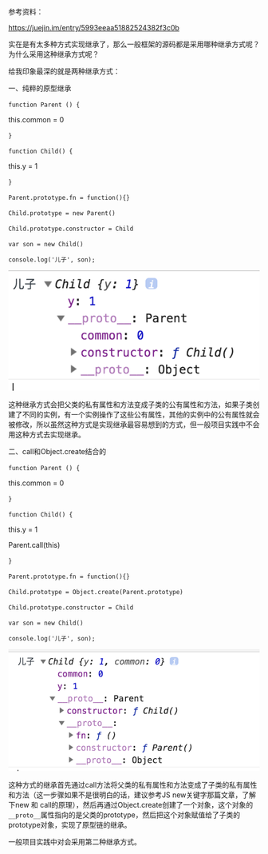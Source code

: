 参考资料： 

<https://juejin.im/entry/5993eeaa51882524382f3c0b>

实在是有太多种方式实现继承了，那么一般框架的源码都是采用哪种继承方式呢？为什么采用这种继承方式呢？ 

给我印象最深的就是两种继承方式： 

一、纯粹的原型继承 

`function Parent () {`

  this.common = 0

`}`

`function Child() {`

  this.y = 1

`}`

`Parent.prototype.fn = function(){}`

`Child.prototype = new Parent()`

`Child.prototype.constructor = Child`

`var son = new Child()`

`console.log('儿子', son);`

![first](assets/first.jpg)

这种继承方式会把父类的私有属性和方法变成子类的公有属性和方法，如果子类创建了不同的实例，有一个实例操作了这些公有属性，其他的实例中的公有属性就会被修改，所以虽然这种方式是实现继承最容易想到的方式，但一般项目实践中不会用这种方式去实现继承。

二、call和Object.create结合的

`function Parent () {`

  this.common = 0

`}`

`function Child() {`

  this.y = 1

  Parent.call(this)

`}`

`Parent.prototype.fn = function(){}`

`Child.prototype = Object.create(Parent.prototype)`

`Child.prototype.constructor = Child`

`var son = new Child()`

`console.log('儿子', son);`

![second](assets/second.jpg)

这种方式的继承首先通过call方法将父类的私有属性和方法变成了子类的私有属性和方法（这一步骤如果不是很明白的话，建议参考JS new关键字那篇文章，了解下new 和 call的原理），然后再通过Object.create创建了一个对象，这个对象的`__proto__`属性指向的是父类的prototype，然后把这个对象赋值给了子类的prototype对象，实现了原型链的继承。

一般项目实践中对会采用第二种继承方式。